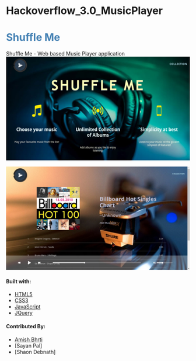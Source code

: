 # Hackoverflow_3.0_MusicPlayer
# <span style="color:steelblue"> Shuffle Me
Shuffle Me - Web based Music Player application
  ![Image of Landing Page](https://github.com/amish1999/Hackoverflow_3.0_MusicPlayer/blob/master/assets/images/screen_shots/Screenshot%20(71).png)

  ![Image of Albums Page](https://github.com/amish1999/Hackoverflow_3.0_MusicPlayer/blob/master/assets/images/screen_shots/Screenshot%20(68).png)
#### Built with:
- [HTML5](https://en.wikipedia.org/wiki/HTML5)
- [CSS3](http://www.css3.info/)
- [JavaScript](https://developer.mozilla.org/en-US/docs/Web/JavaScript)
- [JQuery](https://jquery.com/)

#### Contributed By:
- [Amish Bhrti](https://github.com/amish1999)
- [Sayan Pal]
- [Shaon Debnath]



